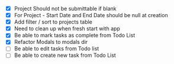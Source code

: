 - [x] Project Should not be submittable if blank
- [x] For Project - Start Date and End Date should be null at creation
- [x] Add filter / sort to projects table
- [x] Need to clean up when fresh start with app
- [x] Be able to mark tasks as complete from Todo List
- [x] Refactor Modals to modals dir
- [ ] Be able to edit tasks from Todo list
- [ ] Be able to create new task from Todo List